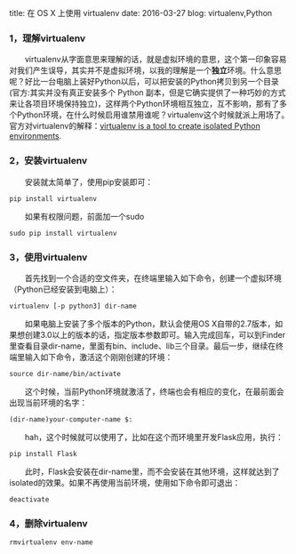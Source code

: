 title: 在 OS X 上使用 virtualenv
date: 2016-03-27
blog: virtualenv,Python


### 1，理解virtualenv
&emsp;&emsp;virtualenv从字面意思来理解的话，就是虚拟环境的意思，这个第一印象容易对我们产生误导，其实并不是虚拟环境，以我的理解是一个**独立**环境。什么意思呢？好比一台电脑上装好Python以后，可以把安装的Python拷贝到另一个目录(官方:其实并没有真正安装多个 Python 副本，但是它确实提供了一种巧妙的方式来让各项目环境保持独立)，这样两个Python环境相互独立，互不影响，那有了多个Python环境，在什么时候启用谁禁用谁呢？virtualenv这个时候就派上用场了。官方对virtualenv的解释：[virtualenv is a tool to create isolated Python environments](https://virtualenv.pypa.io/).



### 2，安装virtualenv
&emsp;&emsp;安装就太简单了，使用pip安装即可：


    pip install virtualenv


&emsp;&emsp;如果有权限问题，前面加一个sudo


    sudo pip install virtualenv



### 3，使用virtualenv

&emsp;&emsp;首先找到一个合适的空文件夹，在终端里输入如下命令，创建一个虚拟环境（Python已经安装到电脑上）：

    virtualenv [-p python3] dir-name


&emsp;&emsp;如果电脑上安装了多个版本的Python，默认会使用OS X自带的2.7版本，如果想创建3.0以上的版本的话，指定版本参数即可。输入完成回车，可以到Finder里查看目录dir-name，里面有bin、include、lib三个目录。最后一步，继续在终端里输入如下命令，激活这个刚刚创建的环境：


    source dir-name/bin/activate


&emsp;&emsp;这个时候，当前Python环境就激活了，终端也会有相应的变化，在最前面会出现当前环境的名字：


    (dir-name)your-computer-name $:


&emsp;&emsp;hah，这个时候就可以使用了，比如在这个而环境里开发Flask应用，执行：

    pip install Flask


&emsp;&emsp;此时，Flask会安装在dir-name里，而不会安装在其他环境，这样就达到了isolated的效果。如果不再使用当前环境，使用如下命令即可退出：


    deactivate


### 4，删除virtualenv

    rmvirtualenv env-name

